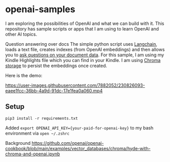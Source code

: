 # openai-samples
I am exploring the possibilities of OpenAI and what we can build with it. This repository has sample scripts or apps that I am using to learn OpenAI and other AI topics.

Question answering over docs
The simple python script uses [Langchain](https://python.langchain.com/en/latest/index.html), loads a text file, creates indexes (from OpenAI embeddings) and then allows you to [ask questions on your document data](https://python.langchain.com/en/latest/use_cases/question_answering.html). For this sample, I am using my Kindle Highlights file which you can find in your Kindle. I am using [Chroma storage](https://www.trychroma.com/) to persist the embeddings once created. 

Here is the demo:

https://user-images.githubusercontent.com/7882052/230826093-eaee1fcc-36bb-4a9d-91dc-17e1fea0a060.mp4

## Setup

`pip3 install -r requirements.txt`

Added `export OPENAI_API_KEY={your-paid-for-openai-key}` to my bash environment via `open ~/.zshrc`

Background 
https://github.com/openai/openai-cookbook/blob/main/examples/vector_databases/chroma/hyde-with-chroma-and-openai.ipynb
